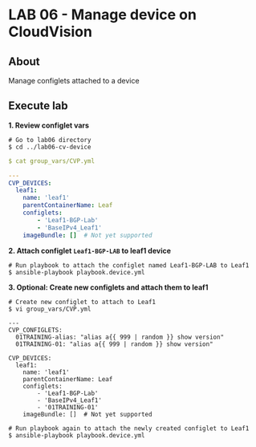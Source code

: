 # LAB 06 - Manage device on CloudVision

## About

Manage configlets attached to a device

## Execute lab

__1. Review configlet vars__

```shell
# Go to lab06 directory
$ cd ../lab06-cv-device
```

```yaml
$ cat group_vars/CVP.yml

---
CVP_DEVICES:
  leaf1:
    name: 'leaf1'
    parentContainerName: Leaf
    configlets:
        - 'Leaf1-BGP-Lab'
        - 'BaseIPv4_Leaf1'
    imageBundle: []  # Not yet supported
```

__2. Attach configlet `Leaf1-BGP-LAB` to leaf1 device__

```shell
# Run playbook to attach the configlet named Leaf1-BGP-LAB to Leaf1
$ ansible-playbook playbook.device.yml
```

__3. Optional: Create new configlets and attach them to leaf1__

```shell
# Create new configlet to attach to Leaf1
$ vi group_vars/CVP.yml

---
CVP_CONFIGLETS:
  01TRAINING-alias: "alias a{{ 999 | random }} show version"
  01TRAINING-01: "alias a{{ 999 | random }} show version"

CVP_DEVICES:
  leaf1:
    name: 'leaf1'
    parentContainerName: Leaf
    configlets:
        - 'Leaf1-BGP-Lab'
        - 'BaseIPv4_Leaf1'
        - '01TRAINING-01'
    imageBundle: []  # Not yet supported

# Run playbook again to attach the newly created configlet to Leaf1
$ ansible-playbook playbook.device.yml
```